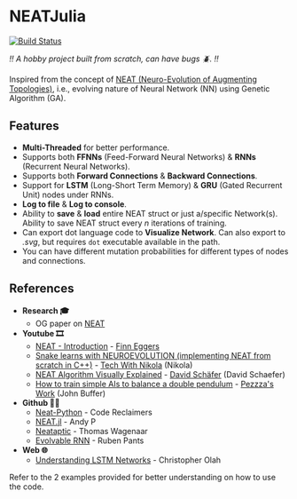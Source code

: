 # NEATJulia

[![Build Status](https://github.com/Rithvik-Reddy-Adapa/NEATJulia.jl/actions/workflows/CI.yml/badge.svg?branch=main)](https://github.com/Rithvik-Reddy-Adapa/NEATJulia.jl/actions/workflows/CI.yml?query=branch%3Amain)

*!! A hobby project built from scratch, can have bugs 🪲. !!*

Inspired from the concept of [NEAT (Neuro-Evolution of Augmenting Topologies)](https://nn.cs.utexas.edu/downloads/papers/stanley.ec02.pdf), i.e., evolving nature of Neural Network (NN) using Genetic Algorithm (GA).

## Features
- __Multi-Threaded__ for better performance.
- Supports both __FFNNs__ (Feed-Forward Neural Networks) & __RNNs__ (Recurrent Neural Networks).
- Supports both __Forward Connections__ & __Backward Connections__.
- Support for __LSTM__ (Long-Short Term Memory) & __GRU__ (Gated Recurrent Unit) nodes under RNNs.
- __Log to file__ & __Log to console__.
- Ability to __save__ & __load__ entire NEAT struct or just a/specific Network(s). Ability to save NEAT struct every *n* iterations of training.
- Can export dot language code to __Visualize Network__. Can also export to *.svg*, but requires `dot` executable available in the path.
- You can have different mutation probabilities for different types of nodes and connections.

## References

- __Research 🎓__
  - OG paper on [NEAT](https://nn.cs.utexas.edu/downloads/papers/stanley.ec02.pdf)
- __Youtube 🎞️__
  - [NEAT - Introduction](https://www.youtube.com/watch?v=VMQOa4-rVxE) - [Finn Eggers](https://www.youtube.com/@finneggers6612)
  - [Snake learns with NEUROEVOLUTION (implementing NEAT from scratch in C++)](https://www.youtube.com/watch?v=lAjcH-hCusg) - [Tech With Nikola](https://www.youtube.com/@TechWithNikola) (Nikola)
  - [NEAT Algorithm Visually Explained](https://www.youtube.com/watch?v=yVtdp1kF0I4) - [David Schäfer](https://www.youtube.com/@DavidSchaeferDataScience) (David Schaefer)
  - [How to train simple AIs to balance a double pendulum](https://www.youtube.com/watch?v=9gQQAO4I1Ck) - [Pezzza's Work](https://www.youtube.com/@PezzzasWork) (John Buffer)
- __Github 🧑‍💻__
  - [Neat-Python](https://github.com/CodeReclaimers/neat-python) - Code Reclaimers
  - [NEAT.jl](https://github.com/Andy-P/NEAT.jl) - Andy P
  - [Neataptic](https://github.com/wagenaartje/neataptic) - Thomas Wagenaar
  - [Evolvable RNN](https://github.com/RubenPants/EvolvableRNN) - Ruben Pants
- __Web 🌐__
  - [Understanding LSTM Networks](https://colah.github.io/posts/2015-08-Understanding-LSTMs/) - Christopher Olah

Refer to the 2 examples provided for better understanding on how to use the code.
